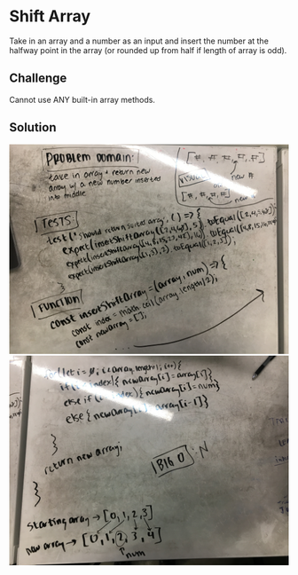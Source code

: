 # Shift Array

Take in an array and a number as an input and insert the number at the halfway point in the array (or rounded up from half if length of array is odd).

## Challenge

Cannot use ANY built-in array methods.

## Solution

![whiteboard solution first half](assets/shift-array-1.jpg)
![whiteboard solution second half](assets/shift-array-2.jpg)
